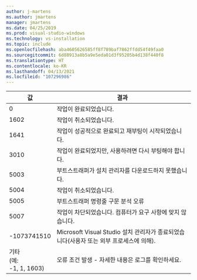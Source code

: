 ```yaml
---
author: j-martens
ms.author: jmartens
manager: jmartens
ms.date: 04/25/2019
ms.prod: visual-studio-windows
ms.technology: vs-installation
ms.topic: include
ms.openlocfilehash: aba4605626585ff8f789baf7862ffdd54f49faa0
ms.sourcegitcommit: 6d88913a8b5a9e5eda01d3f95205b4d138f440f8
ms.translationtype: HT
ms.contentlocale: ko-KR
ms.lasthandoff: 04/13/2021
ms.locfileid: "107296986"
---
```

| **값** | **결과** |
| --------- | ---------- |
| 0 | 작업이 완료되었습니다. |
| 1602 | 작업이 취소되었습니다. |
| 1641 | 작업이 성공적으로 완료되고 재부팅이 시작되었습니다. |
| 3010 | 작업이 완료되었지만, 사용하려면 다시 부팅해야 합니다. |
| 5003 | 부트스트래퍼가 설치 관리자를 다운로드하지 못했습니다. |
| 5004 | 작업이 취소되었습니다. |
| 5005 | 부트스트래퍼 명령줄 구문 분석 오류 |
| 5007 | 작업이 차단되었습니다. 컴퓨터가 요구 사항에 맞지 않습니다. |
| -1073741510 | Microsoft Visual Studio 설치 관리자가 종료되었습니다(사용자 또는 외부 프로세스에 의해). |
| 기타<br>(예:<br>-1, 1, 1603) | 오류 조건 발생 - 자세한 내용은 로그를 확인하세요. |
